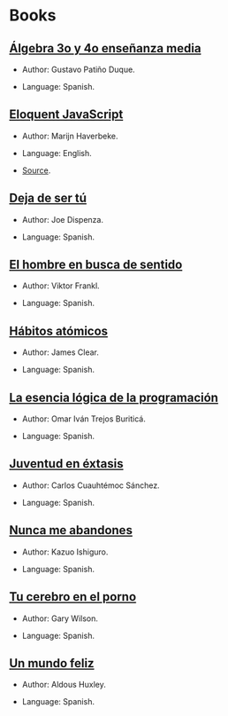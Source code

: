 # Books

## [Álgebra 3o y 4o enseñanza media](./algebra_3o_y_4o_enseñanza_media.md)

- Author: Gustavo Patiño Duque.

- Language: Spanish.

## [Eloquent JavaScript](./Eloquent_JavaScript)

- Author: Marijn Haverbeke.

- Language: English.

- [Source](https://eloquentjavascript.net).

## [Deja de ser tú](./deja_de_ser_tu.md)

- Author: Joe Dispenza.

- Language: Spanish.

## [El hombre en busca de sentido](./el_hombre_en_busca_de_sentido.md)

- Author: Viktor Frankl.

- Language: Spanish.

## [Hábitos atómicos](./habitos_atomicos.md)

- Author: James Clear.

- Language: Spanish.

## [La esencia lógica de la programación](./la_esencia_logica_de_la_programacion.md)

- Author: Omar Iván Trejos Buriticá.

- Language: Spanish.

## [Juventud en éxtasis](./juventud_en_extasis.md)

- Author: Carlos Cuauhtémoc Sánchez.

- Language: Spanish.

## [Nunca me abandones](./nunca_me_abandones.md)

- Author: Kazuo Ishiguro.

- Language: Spanish.

## [Tu cerebro en el porno](./tu_cerebro_en_el_porno.md)

- Author: Gary Wilson.

- Language: Spanish.

## [Un mundo feliz](./un_mundo_feliz.md)

- Author: Aldous Huxley.

- Language: Spanish.
